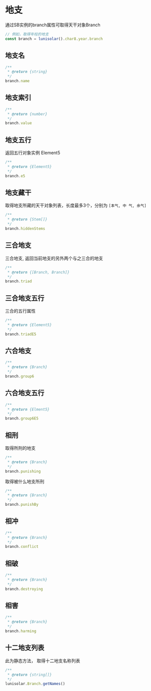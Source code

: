 # 地支

通过SB实例的branch属性可取得天干对象Branch

```typescript
// 例如，取得年柱的地支
const branch = lunisolar().char8.year.branch
```

## 地支名

```typescript
/**
 * @return {string}
 */
branch.name
```

## 地支索引

```typescript
/**
 * @return {number}
 */
branch.value
```

## 地支五行

返回五行对象实例 Element5

```typescript
/**
 * @return {Element5}
 */
branch.e5
```

## 地支藏干

取得地支所藏的天干对象列表，长度最多3个，分别为 `[本气, 中 气, 余气]`

```typescript
/**
 * @return {Stem[]}
 */
branch.hiddenStems
```

## 三合地支

三合地支, 返回当前地支的另外两个与之三合的地支

```typescript
/**
 * @return {[Branch, Branch]}
 */
branch.triad
```

## 三合地支五行

三合的五行属性

```typescript
/**
 * @return {Element5}
 */
branch.triadE5
```

## 六合地支

```typescript
/**
 * @return {Branch}
 */
branch.group6
```

## 六合地支五行

```typescript
/**
 * @return {Elment5}
 */
branch.group6E5
```

## 相刑

取得所刑的地支

```typescript
/**
 * @return {Branch}
 */
branch.punishing
```

取得被什么地支所刑

```typescript
/**
 * @return {Branch}
 */
branch.punishBy
```

## 相冲

```typescript
/**
 * @return {Branch}
 */
branch.conflict
```

## 相破

```typescript
/**
 * @return {Branch}
 */
branch.destroying
```

## 相害

```typescript
/**
 * @return {Branch}
 */
branch.harming
```

## 十二地支列表

此为静态方法， 取得十二地支名称列表

```typescript
/**
 * @return {string[]}
 */
lunisolar.Branch.getNames()
```
